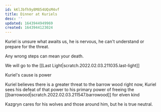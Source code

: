 ```yaml
---
id: kKlJbfh9y8M854UQsM4vf
title: Dinner at Kuriels
desc: ''
updated: 1643944949969
created: 1643944123024
---
```


Kuriel is unsure what awaits us, he is nervous, he can't understand or prepare for the threat.

Any wrong steps can mean your death.

We will go to the [[Last Light|scratch.2022.02.03.211035.last-light]]

Kuriel's cause is power

Kuriel believes there is a greater threat to the barrow wood right now, Kuriel sees his defeat of that power to his primary power of freeing the [[barrowood|scratch.2022.02.03.211547.barrowood]] for elven kind


Kazgryn cares for his wolves and those around him, but he is true neutral.

